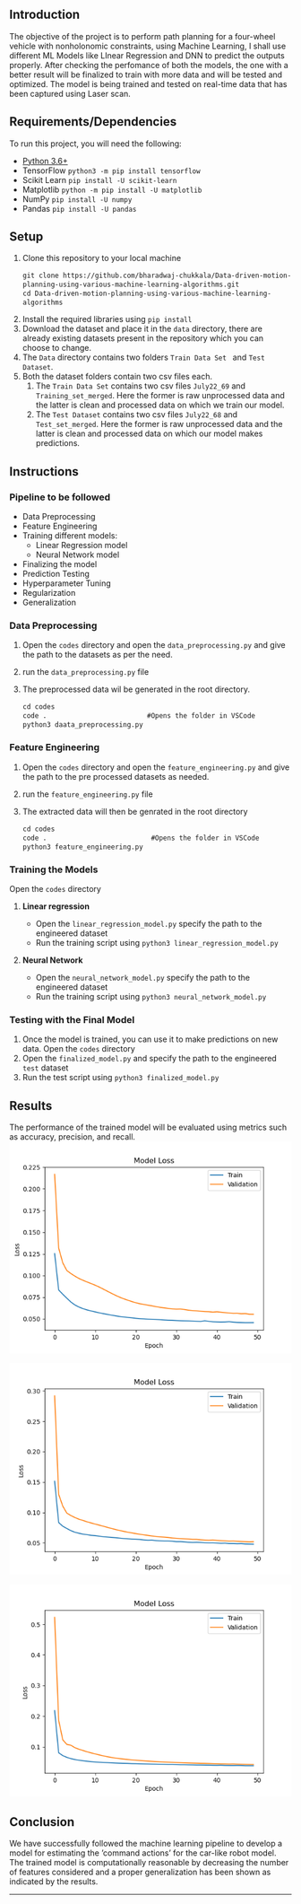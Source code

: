 

## Introduction

The objective of the project is to perform path planning for a four-wheel vehicle with nonholonomic constraints, using Machine Learning, I shall use different ML Models like LInear Regression and DNN to predict the outputs properly. After checking the perfomance of both the models, the one with a better result will be finalized to train with more data and will be tested and optimized. The model is being trained and tested on real-time data that has been captured using Laser scan.



## Requirements/Dependencies

To run this project, you will need the following:

- [Python 3.6+](https://www.python.org/downloads/)
- TensorFlow `python3 -m pip install tensorflow`
- Scikit Learn `pip install -U scikit-learn`
- Matplotlib `python -m pip install -U matplotlib`
- NumPy `pip install -U numpy`
- Pandas `pip install -U pandas`
## Setup

1. Clone this repository to your local machine
   ```
   git clone https://github.com/bharadwaj-chukkala/Data-driven-motion-planning-using-various-machine-learning-algorithms.git
   cd Data-driven-motion-planning-using-various-machine-learning-algorithms
   ```
2. Install the required libraries using `pip install`
3. Download the dataset and place it in the `data` directory, there are already existing datasets present in the repository which you can choose to change.
4. The `Data` directory contains two folders `Train Data Set ` and `Test Dataset`.
5. Both the dataset folders contain two csv files each.
   1. The `Train Data Set` contains two csv files `July22_69` and `Training_set_merged`. Here the former is raw unprocessed data and the latter is clean and processed data on which we train our model.
   2. The `Test Dataset` contains two csv files `July22_68` and `Test_set_merged`. Here the former is raw unprocessed data and the latter is clean and processed data on which our model makes predictions.

## Instructions

### Pipeline to be followed

* Data Preprocessing
* Feature Engineering
* Training different models:
  * Linear Regression model
  * Neural Network model
* Finalizing the model
* Prediction Testing
* Hyperparameter Tuning
* Regularization
* Generalization

### Data Preprocessing

1. Open the `codes` directory and open the `data_preprocessing.py` and give the path to the datasets as per the need.
2. run the `data_preprocessing.py` file
3. The preprocessed data wil be generated in the root directory.

   ```
   cd codes
   code .                         #Opens the folder in VSCode
   python3 daata_preprocessing.py
   ```

### Feature Engineering

1. Open the `codes` directory and open the `feature_engineering.py` and give the path to the pre processed datasets as needed.
2. run the `feature_engineering.py` file
3. The extracted data will then be genrated in the root directory

   ```
   cd codes
   code .                          #Opens the folder in VSCode
   python3 feature_engineering.py
   ```

### Training the Models

Open the `codes` directory

1. **Linear regression**

   * Open the `linear_regression_model.py` specify the path to the engineered dataset
   * Run the training script using `python3 linear_regression_model.py `
2. **Neural Network**

   * Open the `neural_network_model.py` specify the path to the engineered dataset
   * Run the training script using `python3 neural_network_model.py`

### Testing with the Final Model

1. Once the model is trained, you can use it to make predictions on new data.  Open the `codes` directory
2. Open the `finalized_model.py` and specify the path to the engineered `test` dataset
3. Run the test script using `python3 finalized_model.py`

## Results

The performance of the trained model will be evaluated using metrics such as accuracy, precision, and recall.
![Alt Text](https://github.com/Noor1886/Motion-Predictor/blob/main/my_results/Figure_10(2%20layers).png)


![Alt Text](https://github.com/Noor1886/Motion-Predictor/blob/main/my_results/Figure_11(7%20layers).png)


![Alt Text](https://github.com/Noor1886/Motion-Predictor/blob/main/my_results/Figure_13.png)


## Conclusion

We have successfully followed the machine learning pipeline to develop a model for estimating the ’command actions’ for the car-like robot model. The trained model is computationally reasonable by decreasing the number of features considered and a proper generalization has been shown as indicated by the results.

---
